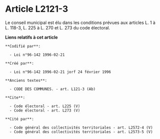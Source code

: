 # Article L2121-3

Le conseil municipal est élu dans les conditions prévues aux articles L. 1 à L. 118-3, L. 225 à L. 270 et L. 273 du code
électoral.

**Liens relatifs à cet article**

	**Codifié par**:

	  - Loi n°96-142 1996-02-21

	**Créé par**:

	  - Loi n°96-142 1996-02-21 jorf 24 février 1996

	**Anciens textes**:

	  - CODE DES COMMUNES. - art. L121-3 (Ab)

	**Cite**:

	  - Code électoral - art. L225 (V)
	  - Code électoral - art. L273 (V)

	**Cité par**:

	  - Code général des collectivités territoriales - art. L2572-4 (V)
	  - Code général des collectivités territoriales - art. L2573-5 (V)

